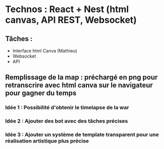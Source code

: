 # Technos : React + Nest (html canvas, API REST, Websocket)

## Tâches : 
- Interface html Canva (Mathieu)
- Websocket  
- API



## Remplissage de la map : préchargé en png pour retranscrire avec html canva sur le navigateur pour gagner du temps

### Idée 1 : Possibilité d'obtenir le timelapse de la war

### Idée 2 : Ajouter des bot avec des tâches précises

### Idée 3 : Ajouter un système de template transparent pour une réalisation artistique plus précise  